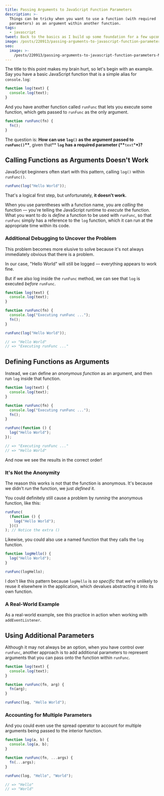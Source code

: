 ```yaml
---
title: Passing Arguments to JavaScript Function Parameters
description: >-
  Things can be tricky when you want to use a function (with required
  parameters) as an argument within another function.
tags:
  - javascript
tweet: Back to the basics as I build up some foundation for a few upcoming articles.
image: /posts/220913/passing-arguments-to-javascript-function-parameters-uJ-Z-b4_.png
seo:
  image: >-
    /posts/220913/passing-arguments-to-javascript-function-parameters-MzzdEyCP--meta.png
---
```


The title to this point makes my brain hurt, so let's begin with an example. Say you have a basic JavaScript function that is a simple alias for `console.log`:

```js
function log(text) {
  console.log(text);
}
```

And you have another function called `runFunc` that lets you execute some function, which gets passed to `runFunc` as the only argument.

```js
function runFunc(fn) {
  fn();
}
```

The question is: **How can use** **`log()`** **as the argument passed to** **`runFunc()`\*\***, given that\*\* **`log`** **has a required parameter (\*\***`text`\***\*)?**

## Calling Functions as Arguments Doesn't Work

JavaScript beginners often start with this pattern, calling `log()` within `runFunc()`.

```js
runFunc(log("Hello World"));
```

That's a logical first step, but unfortunately, **it doesn't work.**

When you use parentheses with a function name, you are _calling_ the function — you're telling the JavaScript runtime to _execute_ the function. What you want to do is _define_ a function to be used with `runFunc`, so that `runFunc` simply has a reference to the `log` function, which it can run at the appropriate time within its code.

### Additional Debugging to Uncover the Problem

This problem becomes more elusive to solve because it's not always immediately obvious that there is a problem.

In our case, "Hello World" will still be logged — everything appears to work fine.

But if we also log inside the `runFunc` method, we can see that `log` is executed _before_ `runFunc`.

```js
function log(text) {
  console.log(text);
}

function runFunc(fn) {
  console.log("Executing runFunc ...");
  fn();
}

runFunc(log("Hello World"));

// => "Hello World"
// => "Executing runFunc ..."
```

## Defining Functions as Arguments

Instead, we can define an _anonymous function_ as an argument, and then run `log` inside that function.

```js
function log(text) {
  console.log(text);
}

function runFunc(fn) {
  console.log("Executing runFunc ...");
  fn();
}

runFunc(function () {
  log("Hello World");
});

// => "Executing runFunc ..."
// => "Hello World"
```

And now we see the results in the correct order!

### It's Not the Anonymity

The reason this works is not that the function is anonymous. It's because we didn't _run_ the function, we just _defined_ it.

You could definitely still cause a problem by _running_ the anonymous function, like this:

```js
runFunc(
  (function () {
    log("Hello World");
  })()
); // Notice the extra ()
```

Likewise, you could also use a named function that they calls the `log` function.

```js
function logHello() {
  log("Hello World");
}

runFunc(logHello);
```

I don't like this pattern because `logHello` is _so specific_ that we're unlikely to reuse it elsewhere in the application, which devalues abstracting it into its own function.

### A Real-World Example

As a real-world example, see this practice in action when working with `addEventListener`.

## Using Additional Parameters

Although it may not always be an option, when you have control over `runFunc`, another approach is to add additional parameters to represent arguments that you can pass onto the function within `runFunc`.

```js
function log(text) {
  console.log(text);
}

function runFunc(fn, arg) {
  fn(arg);
}

runFunc(log, "Hello World");
```

### Accounting for Multiple Parameters

And you could even use the spread operator to account for multiple arguments being passed to the interior function.

```js
function log(a, b) {
  console.log(a, b);
}

function runFunc(fn, ...args) {
  fn(...args);
}

runFunc(log, "Hello", "World");

// => "Hello"
// => "World"
```
